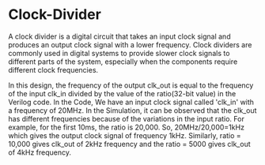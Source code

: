 # Clock-Divider
A clock divider is a digital circuit that takes an input clock signal and produces an output clock signal with a lower frequency. Clock dividers are commonly used in digital systems to provide slower clock signals to different parts of the system, especially when the components require different clock frequencies. 

In this design, the frequency of the output clk_out is equal to the frequency of the input clk_in divided by the value of the ratio(32-bit value) in the Verilog code. In the Code, We have an input clock signal called 'clk_in' with a frequency of 20MHz. In the Simulation, it can be observed that the clk_out has different frequencies because of the variations in the input ratio. For example, for the first 10ms, the ratio is 20,000. So, 20MHz/20,000=1kHz which gives the output clock signal of frequency 1kHz. Similarly, ratio = 10,000 gives clk_out of 2kHz frequency and the ratio = 5000 gives clk_out of 4kHz frequency.
